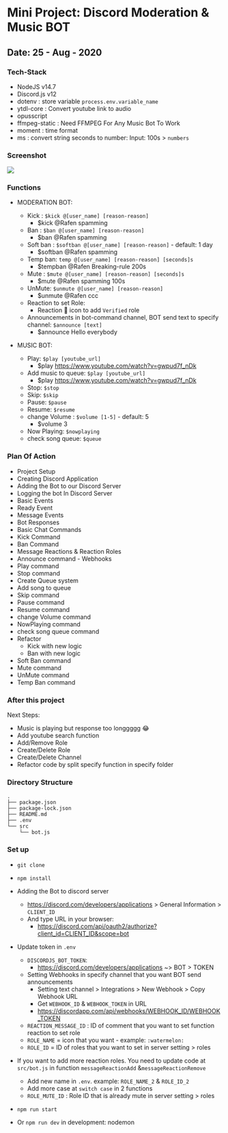 # Mini Project: Discord Moderation & Music BOT

## Date: 25 - Aug - 2020

### Tech-Stack

- NodeJS v14.7
- Discord.js v12
- dotenv : store variable `process.env.variable_name`
- ytdl-core : Convert youtube link to audio
- opusscript
- ffmpeg-static : Need FFMPEG For Any Music Bot To Work
- moment : time format
- ms : convert string seconds to number: Input: 100s > `numbers`

### Screenshot

<img src="https://i.imgur.com/vSPWEkd.png" />

### Functions

- MODERATION BOT:

  - Kick : `$kick @[user_name] [reason-reason]`
    - \$kick @Rafen spamming
  - Ban : `$ban @[user_name] [reason-reason]`
    - \$ban @Rafen spamming
  - Soft ban : `$softban @[user_name] [reason-reason]` - default: 1 day
    - \$softban @Rafen spamming
  - Temp ban: `temp @[user_name] [reason-reason] [seconds]s`
    - \$tempban @Rafen Breaking-rule 200s
  - Mute : `$mute @[user_name] [reason-reason] [seconds]s`
    - \$mute @Rafen spamming 100s
  - UnMute: `$unmute @[user_name] [reason-reason]`
    - \$unmute @Rafen ccc
  - Reaction to set Role:
    - Reaction :watermelon: icon to add `Verified` role
  - Announcements in bot-command channel, BOT send text to specify channel: `$announce [text]`
    - \$announce Hello everybody

- MUSIC BOT:
  - Play: `$play [youtube_url]`
    - \$play https://www.youtube.com/watch?v=gwpud7f_nDk
  - Add music to queue: `$play [youtube_url]`
    - \$play https://www.youtube.com/watch?v=gwpud7f_nDk
  - Stop: `$stop`
  - Skip: `$skip`
  - Pause: `$pause`
  - Resume: `$resume`
  - change Volume : `$volume [1-5]` - default: 5
    - \$volume 3
  - Now Playing: `$nowplaying`
  - check song queue: `$queue`

### Plan Of Action

- Project Setup
- Creating Discord Application
- Adding the Bot to our Discord Server
- Logging the bot In Discord Server
- Basic Events
- Ready Event
- Message Events
- Bot Responses
- Basic Chat Commands
- Kick Command
- Ban Command
- Message Reactions & Reaction Roles
- Announce command - Webhooks
- Play command
- Stop command
- Create Queue system
- Add song to queue
- Skip command
- Pause command
- Resume command
- change Volume command
- NowPlaying command
- check song queue command
- Refactor
  - Kick with new logic
  - Ban with new logic
- Soft Ban command
- Mute command
- UnMute command
- Temp Ban command

### After this project

Next Steps:

- Music is playing but response too longgggg 😂
- Add youtube search function
- Add/Remove Role
- Create/Delete Role
- Create/Delete Channel
- Refactor code by split specify function in specify folder

### Directory Structure

```
.
├── package.json
├── package-lock.json
├── README.md
├── .env
└── src
    └── bot.js
```

### Set up

- `git clone`
- `npm install`

- Adding the Bot to discord server
  - https://discord.com/developers/applications > General Information > `CLIENT_ID`
  - And type URL in your browser:
    - https://discord.com/api/oauth2/authorize?client_id=CLIENT_ID&scope=bot
- Update token in `.env`

  - `DISCORDJS_BOT_TOKEN`:
    - https://discord.com/developers/applications ~> BOT > TOKEN
  - Setting Webhooks in specify channel that you want BOT send announcements
    - Setting text channel > Integrations > New Webhook > Copy Webhook URL
    - Get `WEBHOOK_ID` & `WEBHOOK_TOKEN` in URL
    - https://discordapp.com/api/webhooks/WEBHOOK_ID/WEBHOOK_TOKEN
  - `REACTION_MESSAGE_ID` : ID of comment that you want to set function reaction to set role
  - `ROLE_NAME` = icon that you want - example: `:watermelon:`
  - `ROLE_ID` = ID of roles that you want to set in server setting > roles

- If you want to add more reaction roles. You need to update code at `src/bot.js` in function `messageReactionAdd` &`messageReactionRemove`

  - Add new name in `.env`. example: `ROLE_NAME_2` & `ROLE_ID_2`
  - Add more case at `switch case` in 2 functions
  - `ROLE_MUTE_ID` : Role ID that is already mute in server setting > roles

- `npm run start`
- Or `npm run dev` in development: nodemon
